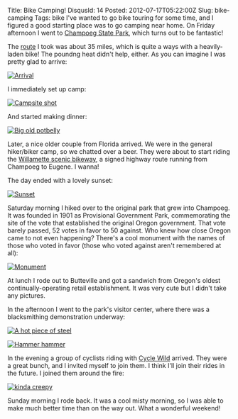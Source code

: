 Title: Bike Camping!
DisqusId: 14
Posted: 2012-07-17T05:22:00Z
Slug: bike-camping
Tags:
    bike
I've wanted to go bike touring for some time, and I figured a good starting place was to go camping near home. On Friday afternoon I went to [Champoeg State Park](https://www.oregonstateparks.org/park_113.php/), which turns out to be fantastic!

The [route](https://www.bikely.com/maps/bike-path/Portland-to-Champoeg-State-Park-Route-A) I took was about 35 miles, which is quite a ways with a heavily-laden bike! The poundng heat didn't help, either. As you can imagine I was pretty glad to arrive:

[![Arrival](https://d20xvz37guknpy.cloudfront.net/Arrival_thumb.jpg)](https://d20xvz37guknpy.cloudfront.net/Arrival_thumb.jpg)

I immediately set up camp:

[![Campsite shot](https://d20xvz37guknpy.cloudfront.net/Campsite1_thumb.jpg)](https://d20xvz37guknpy.cloudfront.net/Campsite1.jpg)

And started making dinner:

[![Big old potbelly](https://d20xvz37guknpy.cloudfront.net/MakingDinner_thumb.jpg)](https://d20xvz37guknpy.cloudfront.net/MakingDinner.jpg)

Later, a nice older couple from Florida arrived. We were in the general hiker/biker camp, so we chatted over a beer. They were about to start riding the [Willamette scenic bikeway](https://rideoregonride.com/inspiration/itineraries/scenic-bikeways-a-unique-way-to-see-the-state/), a signed highway route running from Champoeg to Eugene. I wanna!

The day ended with a lovely sunset:

[![Sunset](https://d20xvz37guknpy.cloudfront.net/Sunset_thumb.jpg)](https://d20xvz37guknpy.cloudfront.net/Sunset.jpg)

Saturday morning I hiked over to the original park that grew into Champoeg. It was founded in 1901 as Provisional Government Park, commemorating the site of the vote that established the original Oregon government. That vote barely passed, 52 votes in favor to 50 against. Who knew how close Oregon came to not even happening? There's a cool monument with the names of those who voted in favor (those who voted against aren't remembered at all):

[![Monument](https://d20xvz37guknpy.cloudfront.net/Monument_thumb.jpg)](https://d20xvz37guknpy.cloudfront.net/Monument.jpg)

At lunch I rode out to Butteville and got a sandwich from Oregon's oldest continually-operating retail establishment. It was very cute but I didn't take any pictures.

In the afternoon I went to the park's visitor center, where there was a blacksmithing demonstration underway:

[![A hot piece of steel](https://d20xvz37guknpy.cloudfront.net/Blacksmith1_thumb.jpg)](https://d20xvz37guknpy.cloudfront.net/Blacksmith1.jpg)

[![Hammer hammer](https://d20xvz37guknpy.cloudfront.net/Blacksmith2_thumb.jpg)](https://d20xvz37guknpy.cloudfront.net/Blacksmith2.jpg)

In the evening a group of cyclists riding with [Cycle Wild](https://www.cyclewild.org/) arrived. They were a great bunch, and I invited myself to join them. I think I'll join their rides in the future. I joined them around the fire:

[![kinda creepy](https://d20xvz37guknpy.cloudfront.net/Fireside_thumb.jpg)](https://d20xvz37guknpy.cloudfront.net/Fireside.jpg)

Sunday morning I rode back. It was a cool misty morning, so I was able to make much better time than on the way out. What a wonderful weekend!

